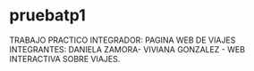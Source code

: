 # pruebatp1
TRABAJO PRACTICO INTEGRADOR: PAGINA WEB DE VIAJES
INTEGRANTES: DANIELA ZAMORA- VIVIANA GONZALEZ - 
WEB INTERACTIVA SOBRE VIAJES.